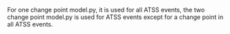 For one change point model.py, it is used for all ATSS events, the two change point model.py is used for 
ATSS events except for a change point in all ATSS events.
